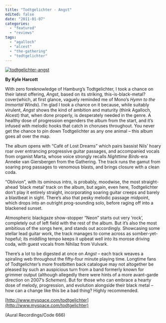 ```yaml
---
title: "Todtgelichter - Angst"
edited: false
date: "2011-01-07"
categories:
  - "featured"
  - "reviews"
tags:
  - "agalloch"
  - "alcest"
  - "the-gathering"
  - "todtgelichter"
---
```


[![](http://www.hellbound.ca/wp-content/uploads/2011/01/todtgelichter-angst.jpg "todtgelichter-angst")](http://www.hellbound.ca/wp-content/uploads/2011/01/todtgelichter-angst.jpg)

**By Kyle Harcott**

With zero foreknowledge of Hamburg’s Todtgelichter, I took a chance on their latest offering, _Angst_, based on its striking, this-is-black-metal? cover(which, at first glance, vaguely reminded me of Mono’s _Hymn to the Immortal Winds_). I’m glad I took a chance on it because, while suitably virulent, _Angst_ shows the kind of ambition and maturity (think Agalloch, Alcest) that, when done properly, is desperately needed in the genre. A healthy dose of progression engenders the album from the start, and it’s infused with melodic hooks that catch in choruses throughout. You never get the chance to pin down Todtgelichter as any one animal – this album goes all over the map.

The album opens with “Café of Lost Dreams” which pairs bassist Nils’ hoary roar over entrancing progressive guitar passages, and accompanied vocals from organist Marta, whose voice strongly recalls _Nighttime Birds_\-era Anneke van Giersbergen from the Gathering. The track runs the gamut from soaring prog passages to venomous blasts, and brings closure with a clean coda.

“Oblivion”, with its ominous intro, is probably, moodwise, the most straight-ahead ‘black metal’ track on the album, but again, even here, Todtgelichter don’t play it entirely straight, incorporating soaring guitar creeps and barely a blastbeat in sight. There’s also that pesky melodic passage midpoint, which drops into an outright prog-sounding solo, before raging off into a blackened sunset.

Atmospheric blackgaze show-stopper “Neon” starts out very ‘rock’, completely out of left field with the rest of the album. But it’s also the most ambitious of the songs here, and stands out accordingly. Showcasing some stellar lead guitar work, the track manages to come across as somber-yet-hopeful; its middling tempo keeps it upbeat well into its morose driving coda, with guest vocals from Nihilaz from Vulvark.

There’s a lot to be digested at once on _Angst_ – each track weaves a spiraling web throughout the fifty-four minute playing time. Longtime fans of Todtgelichter’s more frostbitten back catalogue may not altogether be pleased by such an auspicious turn from a band formerly known for grimmer output (although allegedly there were hints of a more avant-garde direction on 2007’s _Schemen_). But for those who can embrace a hearty dose of melody, progression, and evolution alongside their black metal – how can a change like this be a bad thing? Highly recommended.

[http://www.myspace.com/todtgelichter](http://www.myspace.com/todtgelichter)

(Aural Recordings/Code 666)
